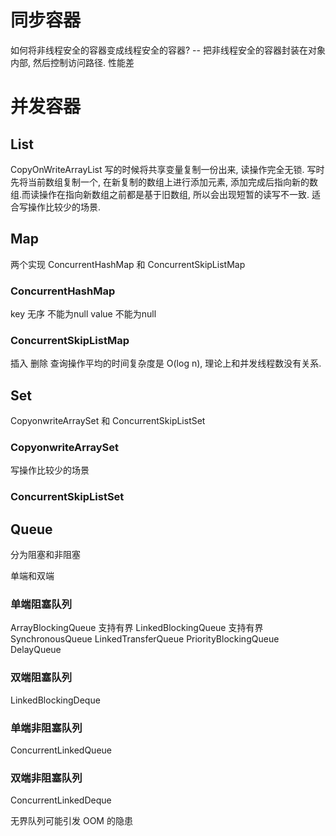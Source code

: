# 同步容器
如何将非线程安全的容器变成线程安全的容器? -- 把非线程安全的容器封装在对象内部, 然后控制访问路径.
性能差

# 并发容器
## List
CopyOnWriteArrayList
写的时候将共享变量复制一份出来, 读操作完全无锁.
写时先将当前数组复制一个, 在新复制的数组上进行添加元素, 添加完成后指向新的数组.而读操作在指向新数组之前都是基于旧数组, 所以会出现短暂的读写不一致.
适合写操作比较少的场景.

## Map
两个实现 ConcurrentHashMap 和 ConcurrentSkipListMap

### ConcurrentHashMap
key 无序 不能为null
value 不能为null

### ConcurrentSkipListMap
插入 删除 查询操作平均的时间复杂度是 O(log n), 理论上和并发线程数没有关系.

## Set
CopyonwriteArraySet 和 ConcurrentSkipListSet

### CopyonwriteArraySet 
写操作比较少的场景

### ConcurrentSkipListSet

## Queue
分为阻塞和非阻塞

单端和双端

### 单端阻塞队列
ArrayBlockingQueue 支持有界
LinkedBlockingQueue 支持有界
SynchronousQueue
LinkedTransferQueue
PriorityBlockingQueue
DelayQueue

### 双端阻塞队列
LinkedBlockingDeque

### 单端非阻塞队列
ConcurrentLinkedQueue

### 双端非阻塞队列
ConcurrentLinkedDeque

无界队列可能引发 OOM 的隐患


